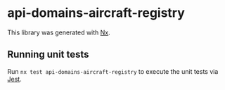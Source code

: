 # api-domains-aircraft-registry

This library was generated with [Nx](https://nx.dev).

## Running unit tests

Run `nx test api-domains-aircraft-registry` to execute the unit tests via [Jest](https://jestjs.io).

